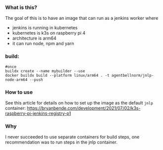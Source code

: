 ### What is this?

The goal of this is to have an image that can run as a jenkins worker where
- jenkins is running in kubernetes
- kubernetes is k3s on raspberry pi 4
- architecture is arm64
- it can run node, npm and yarn

### build:

```
#once
buildx create --name mybuilder --use
docker buildx build --platform linux/arm64 . -t agentbellnorm/jnlp-node-arm64 --push
```

### How to use
See this article for details on how to set up the image as the default `jnlp` container:
https://bryanbende.com/development/2021/07/02/k3s-raspberry-pi-jenkins-registry-p1

### Why
I never succeeded to use separate containers for build steps, one recommendation was to run steps in the jnlp container.